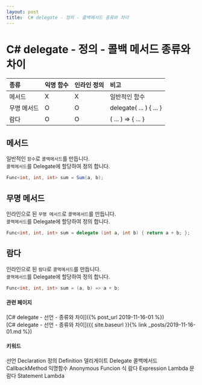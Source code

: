 ```yaml
---
layout: post
title:  C# delegate - 정의 - 콜백메서드 종류와 차이
---
```


# C# delegate - 정의 - 콜백 메서드 종류와 차이

| 종류 | 익명 함수 | 인라인 정의 | 비고 |
| :--- | :--- | :--- | :--- |
| 메서드 | X | X | 일반적인 함수 |
| 무명 메서드 | O | O | delegate( ... ) { ... } |
| 람다 | O | O | ( ... ) => { ... } |



## 메서드
일반적인 `함수`로 `콜백메서드`를 만듭니다.  
`콜백메서드`를 Delegate에 할당하여 정의 합니다.
```csharp
Func<int, int, int> sum = Sum(a, b);
```



## 무명 메서드
인라인으로 된 `무명 메서드`로 `콜백메서드`를 만듭니다.  
`콜맥메서드`를 Delegate에 할당하여 정의 합니다.
```csharp
Func<int, int, int> sum = delegate (int a, int b) { return a + b; };
```



## 람다
인라인으로 된 `람다`로 `콜맥메서드`를 만듭니다.  
`콜맥메서드`를 Delegate에 할당하여 정의 합니다.
```csharp
Func<int, int, int> sum = (a, b) => a + b;
```



#### 관련 페이지
[C# delegate - 선언 - 종류와 차이]({% post_url 2019-11-16-01 %})  
[C# delegate - 선언 - 종류와 차이]({{ site.baseurl }}{% link _posts/2019-11-16-01.md %})


#### 키워드  
선언 Declaration 정의 Definition 델리게이트 Delegate 콜백메서드 CallbackMethod 익명함수 Anonymous Funcion 식 람다 Expression Lambda 문 람다 Statement Lambda